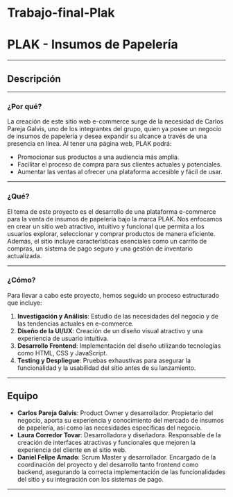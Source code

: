 # Trabajo-final-Plak
# PLAK - Insumos de Papelería

---

## Descripción

---

### ¿Por qué?
La creación de este sitio web e-commerce surge de la necesidad de Carlos Pareja Galvis, uno de los integrantes del grupo, quien ya posee un negocio de insumos de papelería y desea expandir su alcance a través de una presencia en línea. Al tener una página web, PLAK podrá:
- Promocionar sus productos a una audiencia más amplia.
- Facilitar el proceso de compra para sus clientes actuales y potenciales.
- Aumentar las ventas al ofrecer una plataforma accesible y fácil de usar.

---

### ¿Qué?
El tema de este proyecto es el desarrollo de una plataforma e-commerce para la venta de insumos de papelería bajo la marca PLAK. Nos enfocamos en crear un sitio web atractivo, intuitivo y funcional que permita a los usuarios explorar, seleccionar y comprar productos de manera eficiente. Además, el sitio incluye características esenciales como un carrito de compras, un sistema de pago seguro y una gestión de inventario actualizada.

---

### ¿Cómo?
Para llevar a cabo este proyecto, hemos seguido un proceso estructurado que incluye:
1. **Investigación y Análisis**: Estudio de las necesidades del negocio y de las tendencias actuales en e-commerce.
2. **Diseño de la UI/UX**: Creación de un diseño visual atractivo y una experiencia de usuario intuitiva.
3. **Desarrollo Frontend**: Implementación del diseño utilizando tecnologías como HTML, CSS y JavaScript.
4. **Testing y Despliegue**: Pruebas exhaustivas para asegurar la funcionalidad y la usabilidad del sitio antes de su lanzamiento.

---

## Equipo

- **Carlos Pareja Galvis**: Product Owner y desarrollador. Propietario del negocio, aporta su experiencia y conocimiento del mercado de insumos de papelería, así como las necesidades específicas del negocio.
- **Laura Corredor Tovar**: Desarrolladora y diseñadora. Responsable de la creación de interfaces atractivas y funcionales que mejoren la experiencia del cliente en el sitio web.
- **Daniel Felipe Amado**: Scrum Master y desarrollador. Encargado de la coordinación del proyecto y del desarrollo tanto frontend como backend, asegurando la correcta implementación de las funcionalidades del sitio y su integración con los sistemas de pago.

---